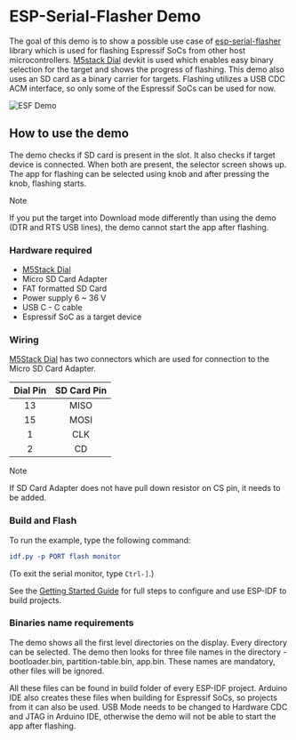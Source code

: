 # ESP-Serial-Flasher Demo

The goal of this demo is to show a possible use case of [esp-serial-flasher](https://github.com/espressif/esp-serial-flasher) library which is used for flashing Espressif SoCs from other host microcontrollers. [M5stack Dial](https://docs.m5stack.com/en/core/M5Dial) devkit is used which enables easy binary selection for the target and shows the progress of flashing. This demo also uses an SD card as a binary carrier for targets. Flashing utilizes a USB CDC ACM interface, so only some of the Espressif SoCs can be used for now.

![ESF Demo](images/esf-demo.gif)

## How to use the demo

The demo checks if SD card is present in the slot. It also checks if target device is connected. When both are present, the selector screen shows up. The app for flashing can be selected using knob and after pressing the knob, flashing starts.

> [!NOTE]
> If you put the target into Download mode differently than using the demo (DTR and RTS USB lines), the demo cannot start the app after flashing.

### Hardware required

* [M5Stack Dial](https://docs.m5stack.com/en/core/M5Dial)
* Micro SD Card Adapter
* FAT formatted SD Card
* Power supply 6 ~ 36 V
* USB C - C cable
* Espressif SoC as a target device

### Wiring

[M5Stack Dial](https://docs.m5stack.com/en/core/M5Dial) has two connectors which are used for connection to the Micro SD Card Adapter.

| Dial Pin | SD Card Pin |
|:--------:|:-----------:|
| 13       | MISO        |
| 15       | MOSI        |
| 1        | CLK         |
| 2        | CD          |

> [!NOTE]
> If SD Card Adapter does not have pull down resistor on CS pin, it needs to be added.

### Build and Flash

To run the example, type the following command:

```CMake
idf.py -p PORT flash monitor
```

(To exit the serial monitor, type ``Ctrl-]``.)

See the [Getting Started Guide](https://docs.espressif.com/projects/esp-idf/en/stable/esp32/index.html) for full steps to configure and use ESP-IDF to build projects.

### Binaries name requirements

The demo shows all the first level directories on the display. Every directory can be selected. The demo then looks for three file names in the directory - bootloader.bin, partition-table.bin, app.bin. These names are mandatory, other files will be ignored.

All these files can be found in build folder of every ESP-IDF project. Arduino IDE also creates these files when building for Espressif SoCs, so projects from it can also be used. USB Mode needs to be changed to Hardware CDC and JTAG in Arduino IDE, otherwise the demo will not be able to start the app after flashing.
